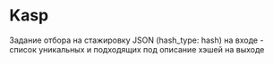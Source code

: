 # Kasp
Задание отбора  на стажировку
JSON (hash_type: hash) на входе - список уникальных и подходящих под описание хэшей на выходе
